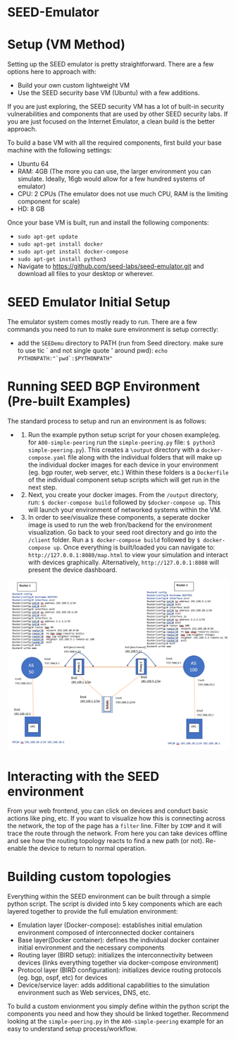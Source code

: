 # SEED-Emulator

# Setup (VM Method)
Setting up the SEED emulator is pretty straightforward. There are a few options here to approach with:

* Build your own custom lightweight VM
* Use the SEED security base VM (Ubuntu) with a few additions. 

If you are just exploring, the SEED security VM has a lot of built-in security vulnerabilities and components that are used by other SEED security labs. If you are just focused on the Internet Emulator, a clean build is the better approach.

To build a base VM with all the required components, first build your base machine with the following settings:

* Ubuntu 64
* RAM: 4GB (The more you can use, the larger environment you can simulate. Ideally, 16gb would allow for a few hundred systems of emulator)
* CPU: 2 CPUs (The emulator does not use much CPU, RAM is the limiting component for scale)
* HD: 8 GB

Once your base VM is built, run and install the following components:

* `sudo apt-get update`
* `sudo apt-get install docker`
* `sudo apt-get install docker-compose`
* `sudo apt-get install python3`
* Navigate to https://github.com/seed-labs/seed-emulator.git and download all files to your desktop or wherever.

# SEED Emulator Initial Setup

The emulator system comes mostly ready to run. There are a few commands you need to run to make sure environment is setup correctly:
* add the `SEEDemu` directory to PATH (run from Seed directory. make sure to use tic \` and not single quote ' around pwd): ```echo PYTHONPATH:"`pwd`:$PYTHONPATH"```

# Running SEED BGP Environment (Pre-built Examples)
The standard process to setup and run an environment is as follows:
* 1. Run the example python setup script for your chosen example(eg. for `A00-simple-peering` run the `simple-peering.py` file: `$ python3 simple-peering.py`). This creates a `\output` directory with a `docker-compose.yaml` file along with the individual folders that will make up the individual docker images for each device in your environment (eg. bgp router, web server, etc.) Within these folders is a `Dockerfile` of the individual component setup scripts which will get run in the next step.
* 2. Next, you create your docker images. From the `/output` directory, run: `$ docker-compose build` followed by `$docker-compose up`. This will launch your environment of networked systems within the VM.
* 3. In order to see/visualize these components, a seperate docker image is used to run the web fron/backend for the environment visualization. Go back to your seed root directory and go into the `/client` folder.  Run a `$ docker-compose build` followed by `$ docker-compose up`. Once everything is built/loaded you can navigate to: `http://127.0.0.1:8080/map.html` to view your simulation and interact with devices graphically. Alternatively, `http://127.0.0.1:8080` will present the device dashboard.

![alt text](https://github.com/KarlOlson/Eve-NG-BGP-Lab-Setup/blob/main/Images/network%20.png "Testnet")

# Interacting with the SEED environment
From your web frontend, you can click on devices and conduct basic actions like ping, etc. If you want to visualize how this is connecting across the network, the top of the page has a `filter` line. Filter by `ICMP` and it will trace the route through the network. From here you can take devices offline and see how the routing topology reacts to find a new path (or not). Re-enable the device to return to normal operation.

# Building custom topologies
Everything within the SEED environment can be built through a simple python script. The script is divided into 5 key components which are each layered together to provide the full emulation environment:

* Emulation layer (Docker-compose): establishes initial emulation environment composed of interconnected docker containers
* Base layer(Docker container): defines the individual docker container initial environment and the necessary components
* Routing layer (BIRD setup): initializes the interconnectivity between devices (links everything together via docker-compose environment)
* Protocol layer (BIRD configuration): initializes device routing protocols (eg. bgp, ospf, etc) for devices
* Device/service layer: adds additional capabilities to the simulation environment such as Web services, DNS, etc.

To build a custom envionment you simply define within the python script the components you need and how they should be linked together. Recommend looking at the `simple-peering.py` in the `A00-simple-peering` example for an easy to understand setup process/workflow. 


